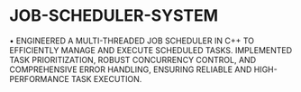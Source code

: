 # JOB-SCHEDULER-SYSTEM
• ENGINEERED A MULTI-THREADED JOB SCHEDULER IN C++ TO EFFICIENTLY MANAGE AND EXECUTE SCHEDULED TASKS. IMPLEMENTED TASK PRIORITIZATION, ROBUST CONCURRENCY CONTROL, AND COMPREHENSIVE ERROR HANDLING, ENSURING RELIABLE AND HIGH-PERFORMANCE TASK EXECUTION. 
